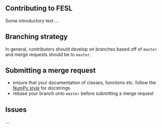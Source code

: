 ## Contributing to FESL

Some introductory text ...

## Branching strategy

In general, contributors should develop on branches based off of `master` and merge requests should be to `master`.

## Submitting a merge request

- ensure that your documentation of classes, functions etc. follow the [NumPy style](https://numpydoc.readthedocs.io/en/latest/format.html#docstring-standard) for docstrings
- rebase your branch onto `master` before submitting a merge request

## Issues

...
